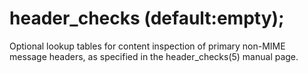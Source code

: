 # header_checks (default:empty); 


Optional lookup tables for content inspection of primary non-MIME
message headers, as specified in the header_checks(5) manual page.



